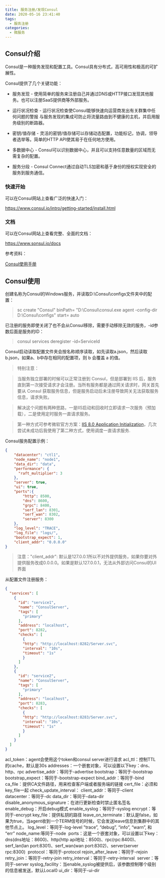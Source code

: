 ```yaml
---
title: 服务注册/发现Consul
date: 2020-05-16 23:41:40
tags:
  - 服务注册
categories:
  - 微服务
---
```


## Consul介绍

Consul是一种服务发现和配置工具。Consul具有分布式，高可用性和极高的可扩展性。

Consul提供了几个关键功能：

* 服务发现 - 使用简单的服务来注册自己并通过DNS或HTTP接口发现其他服务。也可以注册SaaS提供商等外部服务。

* 运行状况检查 - 运行状况检查使Consul能够快速向运营商发出有关群集中任何问题的警报 与服务发现的集成可防止将流量路由到不健康的主机，并启用服务级别的断路器。

* 密钥/值存储 - 灵活的密钥/值存储可以存储动态配置，功能标记，协调，领导者选举等。简单的HTTP API使其易于在任何地方使用。

* 多数据中心 - Consul可以识别数据中心，并且可以支持任意数量的区域而无需复杂的配置。

* 服务分段 - Consul Connect通过自动TLS加密和基于身份的授权实现安全的服务到服务通信。

### 快速开始

可以在Consul网站上查看广泛的快速入门：

<https://www.consul.io/intro/getting-started/install.html>

### 文档

可以在Consul网站上查看完整、全面的文档：

<https://www.sonsul.io/docs>

参考资料：

[Consul使用手册](https://blog.csdn.net/liuzhuchen/article/details/81913562)

## Consul使用

创建名称为Consul的Windows服务，并读取D:\Consul\configs文件夹中的配置：

> sc create "Consul" binPath= "D:\Consul\consul.exe agent -config-dir D:\Consul\configs" start= auto

已注册的服务即使关闭了也不会从Consul移除，需要手动移除无效的服务，-id参数后面是服务的ID：

> consul services deregister -id=ServiceId

Consul启动读取配置文件夹会按名称顺序读取，如先读取a.json，然后读取b.json，如果a、b中存在相同的配置项，则 b 会覆盖 a 的值。

> 特别注意：

> 当服务独立部署的时候可以正常注册到 Consul，但是部署到 IIS 后，服务直到第一次接受请求才会注册。当所有服务都是通过网关请求时，网关首先要从 Consul 获取服务信息，但是服务启动后未注册导致网关无法获取服务信息，请求失败。

> 解决这个问题有两种思路，一是IIS启动和回收时立即请求一次服务（预加载），二是使用定时服务一直请求服务。

> 第一种方式可参考微软官方方案：[IIS 8.0 Application Initialization](https://docs.microsoft.com/zh-cn/iis/get-started/whats-new-in-iis-8/iis-80-application-initialization)，几次尝试未成功后我使用了第二种方式，使用调度一直请求服务.

Consul服务配置示例：

```json
{
	"datacenter": "ctl1",
	"node_name": "node1",
	"data_dir": "data",
	"performance": {
	  "raft_multiplier": 3
	},
	"server": true,
	"ui": true,
	"ports":{
		"http": 8500,
		"dns": 8600,
		"grpc": 8400,
		"serf_lan": 8301,
		"serf_wan": 8302,
		"server": 8300
	},
	"log_level": "TRACE",
	"log_file": "logs/",
	"bootstrap_expect": 1,
	"client_addr": "0.0.0.0"
}
```
> 注意："client_addr": 默认是127.0.0.1所以不对外提供服务，如果你要对外提供服务改成0.0.0.0。如果是默认127.0.0.1，无法从外部访问Consul的UI界面

从配置文件注册服务：

```json
{
  "services": [
	{
      "id": "service1",
      "name": "ConsulServer",
      "tags": [
        "primary"
      ],
      "address": "localhost",
      "port": 8282,
      "checks": [
        {
        "http": "http://localhost:8282/Server.svc",
        "interval": "10s",
        "timeout": "1s"
        }
      ]
    },
	{
      "id": "service2",
      "name": "ConsulServer",
      "tags": [
        "primary"
      ],
      "address": "localhost",
      "port": 8283,
      "checks": [
        {
        "http": "http://localhost:8283/Server.svc",
        "interval": "10s",
        "timeout": "1s"
        }
      ]
    }
  ]
}
```

acl_token：agent会使用这个token和consul server进行请求
acl_ttl：控制TTL的cache，默认是30s
addresses：一个嵌套对象，可以设置以下key：dns、http、rpc
advertise_addr：等同于-advertise
bootstrap：等同于-bootstrap
bootstrap_expect：等同于-bootstrap-expect
bind_addr：等同于-bind
ca_file：提供CA文件路径，用来检查客户端或者服务端的链接
cert_file：必须和key_file一起
check_update_interval：
client_addr：等同于-client
datacenter：等同于-dc
data_dir：等同于-data-dir
disable_anonymous_signature：在进行更新检查时禁止匿名签名
enable_debug：开启debug模式
enable_syslog：等同于-syslog
encrypt：等同于-encrypt
key_file：提供私钥的路径
leave_on_terminate：默认是false，如果为true，当agent收到一个TERM信号的时候，它会发送leave信息到集群中的其他节点上。
log_level：等同于-log-level  "trace”, “debug”, “info”, “warn”, 和 “err”
node_name:等同于-node 
ports：这是一个嵌套对象，可以设置以下key：dns(dns地址：8600)、http(http api地址：8500)、rpc(rpc:8400)、serf_lan(lan port:8301)、serf_wan(wan port:8302)、server(server rpc:8300) 
protocol：等同于-protocol
rejoin_after_leave：等同于-rejoin
retry_join：等同于-retry-join
retry_interval：等同于-retry-interval 
server：等同于-server
syslog_facility：当enable_syslog被提供后，该参数控制哪个级别的信息被发送，默认Local0
ui_dir：等同于-ui-dir